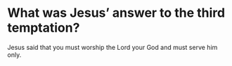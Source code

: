 # What was Jesus’ answer to the third temptation?

Jesus said that you must worship the Lord your God and must serve him only.
